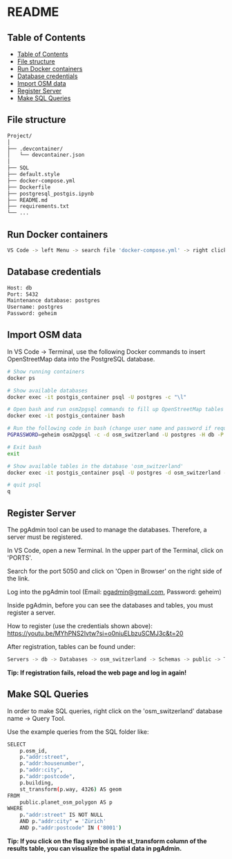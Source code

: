# README

## Table of Contents
- [Table of Contents](#table-of-contents)
- [File structure](#file-structure)
- [Run Docker containers](#run-docker-containers)
- [Database credentials](#database-credentials)
- [Import OSM data](#import-osm-data)
- [Register Server](#register-server)
- [Make SQL Queries](#make-sql-queries)

## File structure
```bash
Project/
│
├── .devcontainer/
│   └── devcontainer.json
│
├── SQL
├── default.style
├── docker-compose.yml
├── Dockerfile
├── postgresql_postgis.ipynb
├── README.md
├── requirements.txt
└── ...
```

## Run Docker containers
```bash
VS Code -> left Menu -> search file 'docker-compose.yml' -> right click -> Compose Up
```

## Database credentials
```bash
Host: db
Port: 5432
Maintenance database: postgres
Username: postgres
Password: geheim
```

## Import OSM data

In VS Code -> Terminal, use the following Docker commands to insert OpenStreetMap data into the PostgreSQL database.

```bash
# Show running containers
docker ps

# Show available databases
docker exec -it postgis_container psql -U postgres -c "\l"

# Open bash and run osm2pgsql commands to fill up OpenStreetMap tables
docker exec -it postgis_container bash

# Run the following code in bash (change user name and password if required)
PGPASSWORD=geheim osm2pgsql -c -d osm_switzerland -U postgres -H db -P 5432 -S /usr/bin/default.style /tmp/switzerland-latest.osm.pbf

# Exit bash
exit

# Show available tables in the database 'osm_switzerland'
docker exec -it postgis_container psql -U postgres -d osm_switzerland -c "\dt;"

# quit psql
q
```

## Register Server
The pgAdmin tool can be used to manage the databases. Therefore, a server must be registered.

In VS Code, open a new Terminal. In the upper part of the Terminal, click on 'PORTS'.

Search for the port 5050 and click on 'Open in Browser' on the right side of the link.

Log into the pgAdmin tool (Email: pgadmin@gmail.com, Password: geheim)

Inside pgAdmin, before you can see the databases and tables, you must register a server.

How to register (use the credentials shown above): https://youtu.be/MYhPNS2Ivtw?si=o0niuELbzuSCMJ3c&t=20

After registration, tables can be found under: 

```bash
Servers -> db -> Databases -> osm_switzerland -> Schemas -> public -> Tables
```
**Tip: If registration fails, reload the web page and log in again!**

## Make SQL Queries
In order to make SQL queries, right click on the 'osm_switzerland' database name -> Query Tool.

Use the example queries from the SQL folder like:

```bash
SELECT
    p.osm_id,
    p."addr:street",
    p."addr:housenumber",
    p."addr:city",
    p."addr:postcode",
    p.building,
    st_transform(p.way, 4326) AS geom
FROM
    public.planet_osm_polygon AS p
WHERE 
    p."addr:street" IS NOT NULL
    AND p."addr:city" = 'Zürich'
    AND p."addr:postcode" IN ('8001')
```

**Tip: If you click on the flag symbol in the st_transform column of the results table, you can visualize the spatial data in pgAdmin.**

